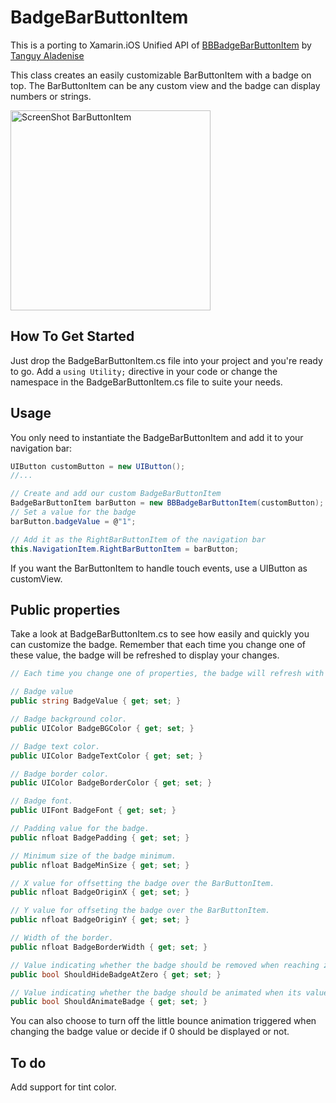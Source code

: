 BadgeBarButtonItem
==================

This is a porting to Xamarin.iOS Unified API of [BBBadgeBarButtonItem](https://github.com/TanguyAladenise/BBBadgeBarButtonItem) by [Tanguy Aladenise](https://github.com/TanguyAladenise)

This class creates an easily customizable BarButtonItem with a badge on top. The BarButtonItem can be any custom view and the badge can display numbers or strings.

<img alt="ScreenShot BarButtonItem" src="https://github.com/fabiogaragiola/BadgeBarButtonItem/blob/master/Screenshot.png?raw=true" width="320px"/>


How To Get Started
------------------

Just drop the BadgeBarButtonItem.cs file into your project and you're ready to go.
Add a ```using Utility;``` directive in your code or change the namespace in the BadgeBarButtonItem.cs file to suite your needs.


Usage
-----

You only need to instantiate the BadgeBarButtonItem and add it to your navigation bar:

```c#
UIButton customButton = new UIButton();
//...

// Create and add our custom BadgeBarButtonItem
BadgeBarButtonItem barButton = new BBBadgeBarButtonItem(customButton);
// Set a value for the badge
barButton.badgeValue = @"1";

// Add it as the RightBarButtonItem of the navigation bar
this.NavigationItem.RightBarButtonItem = barButton;
```

If you want the BarButtonItem to handle touch events, use a UIButton as customView.


Public properties
-----------------

Take a look at BadgeBarButtonItem.cs to see how easily and quickly you can customize the badge.
Remember that each time you change one of these value, the badge will be refreshed to display your changes.

```c#
// Each time you change one of properties, the badge will refresh with your changes.

// Badge value
public string BadgeValue { get; set; }

// Badge background color.
public UIColor BadgeBGColor { get; set; }

// Badge text color.
public UIColor BadgeTextColor { get; set; }

// Badge border color.
public UIColor BadgeBorderColor { get; set; }

// Badge font.
public UIFont BadgeFont { get; set; }

// Padding value for the badge.
public nfloat BadgePadding { get; set; }

// Minimum size of the badge minimum.
public nfloat BadgeMinSize { get; set; }

// X value for offsetting the badge over the BarButtonItem.
public nfloat BadgeOriginX { get; set; }

// Y value for offseting the badge over the BarButtonItem.
public nfloat BadgeOriginY { get; set; }

// Width of the border.
public nfloat BadgeBorderWidth { get; set; }

// Value indicating whether the badge should be removed when reaching zero.
public bool ShouldHideBadgeAtZero { get; set; }

// Value indicating whether the badge should be animated when its value changes.
public bool ShouldAnimateBadge { get; set; }

```

You can also choose to turn off the little bounce animation triggered when changing the badge value or decide if 0 should be displayed or not.

To do
-----

Add support for tint color.

